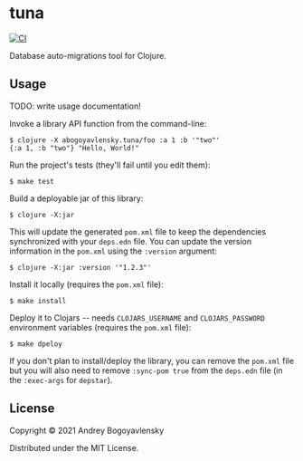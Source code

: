 # tuna

[![CI](https://github.com/abogoyavlensky/tuna/actions/workflows/ci.yaml/badge.svg?branch=master)](https://github.com/abogoyavlensky/tuna/actions/workflows/ci.yaml)

Database auto-migrations tool for Clojure.

## Usage

TODO: write usage documentation!


Invoke a library API function from the command-line:

    $ clojure -X abogoyavlensky.tuna/foo :a 1 :b '"two"'
    {:a 1, :b "two"} "Hello, World!"

Run the project's tests (they'll fail until you edit them):

    $ make test

Build a deployable jar of this library:

    $ clojure -X:jar

This will update the generated `pom.xml` file to keep the dependencies synchronized with
your `deps.edn` file. You can update the version information in the `pom.xml` using the
`:version` argument:

    $ clojure -X:jar :version '"1.2.3"'

Install it locally (requires the `pom.xml` file):

    $ make install

Deploy it to Clojars -- needs `CLOJARS_USERNAME` and `CLOJARS_PASSWORD` environment
variables (requires the `pom.xml` file):

    $ make dpeloy

If you don't plan to install/deploy the library, you can remove the
`pom.xml` file but you will also need to remove `:sync-pom true` from the `deps.edn`
file (in the `:exec-args` for `depstar`).

## License

Copyright © 2021 Andrey Bogoyavlensky

Distributed under the MIT License.
